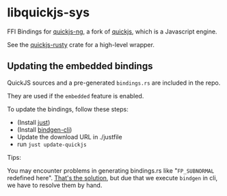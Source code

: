 # libquickjs-sys

FFI Bindings for [quickjs-ng](https://github.com/quickjs-ng/quickjs), a fork of [quickjs](https://bellard.org/quickjs/), which is a Javascript engine.

See the [quickjs-rusty](https://crates.io/crates/quickjs-rusty) crate for a high-level
wrapper.

## Updating the embedded bindings

QuickJS sources and a pre-generated `bindings.rs` are included in the repo.

They are used if the `embedded` feature is enabled.

To update the bindings, follow these steps:

* (Install [just](https://github.com/casey/just))
* (Install [bindgen-cli](https://rust-lang.github.io/rust-bindgen/command-line-usage.html))
* Update the download URL in ./justfile
* run `just update-quickjs`

Tips:

You may encounter problems in generating bindings.rs like "`FP_SUBNORMAL` redefined here".
[That's the solution](https://github.com/rust-lang/rust-bindgen/issues/687#issuecomment-450750547),
but due that we execute `bindgen` in cli, we have to resolve them by hand.
